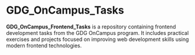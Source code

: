 # GDG_OnCampus_Tasks
**GDG_OnCampus_Frontend_Tasks** is a repository containing frontend development tasks from the GDG OnCampus program. It includes practical exercises and projects focused on improving web development skills using modern frontend technologies.
